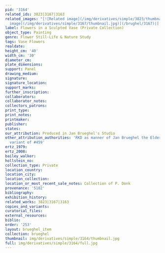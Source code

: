 ```yaml
---
pid: '3164'
related_ids: 3823|3167|3163
related_images: "[![Related image](/img/derivatives/simple/3823/thumbnail.jpg)](/brughel/3823)|[![Related
  image](/img/derivatives/simple/3167/thumbnail.jpg)](/brughel/3167)|[![Related image](/img/derivatives/simple/3163/thumbnail.jpg)](/brughel/3163)"
label: Flowers in a Sculpted Vase (Private Collection)
object_type: Painting
genre: Flower Still-Life & Nature Study
tags: Vase Flowers
realdate: 
height_cm: '40'
width_cm: '30'
diameter_cm: 
plate_dimensions: 
support: Panel
drawing_medium: 
signature: 
signature_location: 
support_marks: 
further_inscription: 
collaborators: 
collaborator_notes: 
collectors_patrons: 
print_type: 
print_notes: 
printmaker: 
publisher: 
states: 
our_attribution: Produced in Jan Brueghel's Studio
other_attribution_authorities: 'RKD as manner of Jan Brueghel the Elder, Ertz 2008-10,
  variant of #459'
ertz_1979: 
ertz_2008: 
bailey_walker: 
hollstein_no: 
collection_type: Private
location_country: 
location_city: 
location_collection: 
location_or_most_recent_sale_notes: Collection of P. Donk
provenance: '5182'
bibliography: 
exhibition_history: 
related_works: 3823|3167|3163
copies_and_variants: 
curatorial_files: 
external_resources: 
biblio: 
order: '253'
layout: brueghel_item
collection: brueghel
thumbnail: img/derivatives/simple/3164/thumbnail.jpg
full: img/derivatives/simple/3164/full.jpg
---
```

